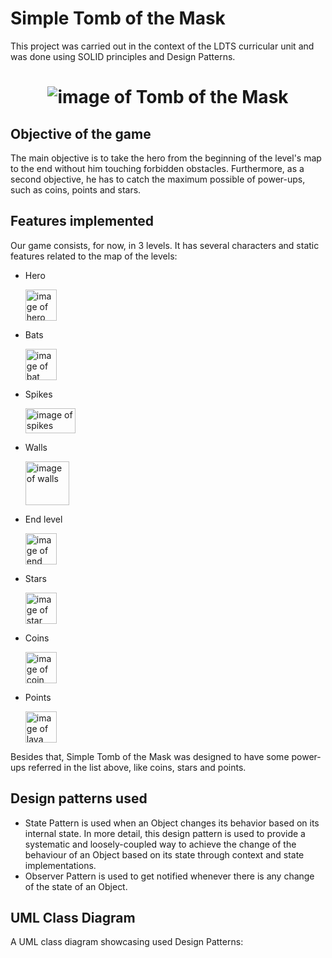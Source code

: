# Simple Tomb of the Mask
This project was carried out in the context of the LDTS curricular unit and was done 
using SOLID principles and Design Patterns.

<h1 align="center">
  <img src="https://play-lh.googleusercontent.com/gTd127I81O2i2Q6kfCJoN-M0OSWmgsdjB47orUFpLwANW7VZLJYrOxMVt-OpilDXszg=w240-h480-rw" alt="image of Tomb of the Mask">
</h1>

## Objective of the game
The main objective is to take the hero from the beginning of the level's map to the end without him touching forbidden obstacles. Furthermore, as a second objective,
he has to catch the maximum possible of power-ups, such as coins, points and stars.

## Features implemented
Our game consists, for now, in 3 levels. It has several characters and static features related to the map of the levels:
* Hero
  <p align="left">
    <img src="https://static.wikia.nocookie.net/tomb-of-the-mask/images/d/d9/Travelboy.png/revision/latest?cb=2022081314381" alt="image of hero" width = 50>
  </p>
* Bats
  <p align="left">
    <img src="https://static.wikia.nocookie.net/tomb-of-the-mask/images/a/ad/Bat.png/revision/latest/thumbnail/width/360/height/360?cb=20220801024620" alt="image of bat" width = 50>
  </p>
* Spikes
  <p align="left">
    <img src="https://static.wikia.nocookie.net/tomb-of-the-mask/images/9/9a/Spikes-Stage_2.jpeg/revision/latest/scale-to-width-down/250?cb=20190402115651" alt="image of spikes" width = 80 height = 40>
  </p>
* Walls
  <p align="left">
    <img src="https://static.wikia.nocookie.net/most-detailed-totm/images/b/bf/Wall_Blocks.jpeg/revision/latest?cb=20210707122433" alt="image of walls" width = 70>
  </p>
* End level
  <p align="left">
    <img src="https://static.wikia.nocookie.net/tomb-of-the-mask/images/b/bc/Exit.png/revision/latest/thumbnail/width/360/height/360?cb=20230127172050" alt="image of end level" width = 50>
  </p>
* Stars
  <p align="left">
    <img src="https://static.wikia.nocookie.net/tomb-of-the-mask/images/2/2e/Star.png/revision/latest/thumbnail/width/360/height/360?cb=20220811034534" alt="image of star" width = 50>
  </p>
* Coins
  <p align="left">
    <img src="https://static.wikia.nocookie.net/tomb-of-the-mask/images/6/6d/Coin.png/revision/latest?cb=20220801071119" alt="image of coin" width = 50>
  </p>
* Points
  <p align="left">
    <img src="https://static.wikia.nocookie.net/tomb-of-the-mask/images/2/2a/Dot.png/revision/latest/top-crop/width/200/height/150?cb=20220803041257" alt="image of lava" width = 50>
  </p>

Besides that, Simple Tomb of the Mask was designed to have some power-ups referred in the list above, like coins, stars and points.

## Design patterns used
* State Pattern is used when an Object changes its behavior based on its internal state. In more detail, this design pattern is used to provide a systematic and loosely-coupled way to achieve the change of the behaviour of
  an Object based on its state through context and state implementations.
* Observer Pattern is used to get notified whenever there is any change of the state of an Object.

## UML Class Diagram
A UML class diagram showcasing used Design Patterns:






